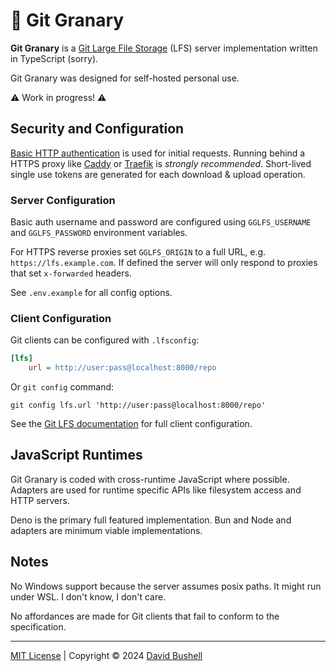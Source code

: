 # 🌾 Git Granary

**Git Granary** is a [Git Large File Storage](https://git-lfs.com) (LFS) server implementation written in TypeScript (sorry).

Git Granary was designed for self-hosted personal use.

⚠️ Work in progress! ⚠️

## Security and Configuration

[Basic HTTP authentication](https://developer.mozilla.org/en-US/docs/Web/HTTP/Authentication#basic_authentication_scheme) is used for initial requests. Running behind a HTTPS proxy like [Caddy](https://caddyserver.com) or [Traefik](https://traefik.io/traefik/) is *strongly recommended*. Short-lived single use tokens are generated for each download & upload operation.

### Server Configuration

Basic auth username and password are configured using `GGLFS_USERNAME` and `GGLFS_PASSWORD` environment variables.

For HTTPS reverse proxies set `GGLFS_ORIGIN` to a full URL, e.g. `https://lfs.example.com`. If defined the server will only respond to proxies that set `x-forwarded` headers.

See `.env.example` for all config options.

### Client Configuration

Git clients can be configured with `.lfsconfig`:

```ini
[lfs]
	url = http://user:pass@localhost:8000/repo
```

Or `git config` command:

```shell
git config lfs.url 'http://user:pass@localhost:8000/repo'
```

See the [Git LFS documentation](https://github.com/git-lfs/git-lfs/blob/main/docs/man/git-lfs-config.adoc) for full client configuration.

## JavaScript Runtimes

Git Granary is coded with cross-runtime JavaScript where possible. Adapters are used for runtime specific APIs like filesystem access and HTTP servers.

Deno is the primary full featured implementation. Bun and Node and adapters are minimum viable implementations.

## Notes

No Windows support because the server assumes posix paths. It might run under WSL. I don't know, I don't care.

No affordances are made for Git clients that fail to conform to the specification.

* * *

[MIT License](/LICENSE) | Copyright © 2024 [David Bushell](https://dbushell.com)

